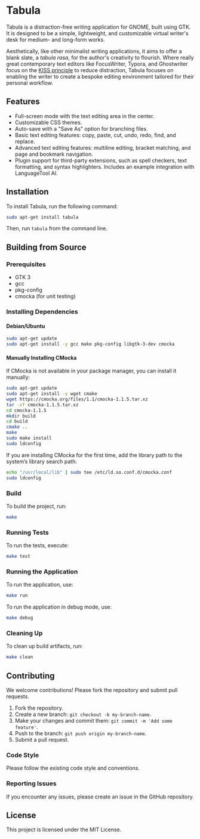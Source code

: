 # Tabula

Tabula is a distraction-free writing application for GNOME, built using GTK. It is designed to be a simple, lightweight, and customizable virtual writer's desk for medium- and long-form works.

Aesthetically, like other minimalist writing applications, it aims to offer a blank slate, a _tabula rasa_, for the author's creativity to flourish. Where really great contemporary text editors like FocusWriter, Typora, and Ghostwriter focus on the [KISS principle](https://en.wikipedia.org/wiki/KISS_principle) to reduce distraction, Tabula focuses on enabling the writer to create a bespoke editing environment tailored for their personal workflow.

## Features

- Full-screen mode with the text editing area in the center.
- Customizable CSS themes.
- Auto-save with a "Save As" option for branching files.
- Basic text editing features: copy, paste, cut, undo, redo, find, and replace.
- Advanced text editing features: multiline editing, bracket matching, and page and bookmark navigation.
- Plugin support for third-party extensions, such as spell checkers, text formatting, and syntax highlighters. Includes an example integration with LanguageTool AI.

## Installation

To install Tabula, run the following command:

```sh
sudo apt-get install tabula
```

Then, run `tabula` from the command line.

## Building from Source

### Prerequisites

- GTK 3
- gcc
- pkg-config
- cmocka (for unit testing)

### Installing Dependencies

#### Debian/Ubuntu

```sh
sudo apt-get update  
sudo apt-get install -y gcc make pkg-config libgtk-3-dev cmocka
```

#### Manually Installing CMocka

If CMocka is not available in your package manager, you can install it manually:

```sh
sudo apt-get update  
sudo apt-get install -y wget cmake  
wget https://cmocka.org/files/1.1/cmocka-1.1.5.tar.xz  
tar -xf cmocka-1.1.5.tar.xz  
cd cmocka-1.1.5  
mkdir build  
cd build  
cmake ..  
make  
sudo make install  
sudo ldconfig
```

If you are installing CMocka for the first time, add the library path to the system’s library search path:

```sh
echo "/usr/local/lib" | sudo tee /etc/ld.so.conf.d/cmocka.conf  
sudo ldconfig
```

### Build

To build the project, run:

```sh
make
```

### Running Tests

To run the tests, execute:

```sh
make test
```

### Running the Application

To run the application, use:

```sh
make run
```

To run the application in debug mode, use:

```sh
make debug
```

### Cleaning Up

To clean up build artifacts, run:

```sh
make clean
```

## Contributing

We welcome contributions! Please fork the repository and submit pull requests.

1. Fork the repository.
2. Create a new branch: `git checkout -b my-branch-name`.
3. Make your changes and commit them: `git commit -m 'Add some feature'`.
4. Push to the branch: `git push origin my-branch-name`.
5. Submit a pull request.

### Code Style

Please follow the existing code style and conventions.

### Reporting Issues

If you encounter any issues, please create an issue in the GitHub repository.

## License

This project is licensed under the MIT License.

